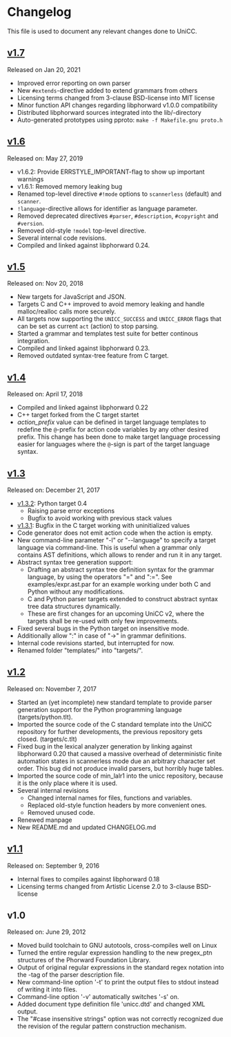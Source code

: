 # Changelog

This file is used to document any relevant changes done to UniCC.

## [v1.7]

Released on Jan 20, 2021

- Improved error reporting on own parser
- New `#extends`-directive added to extend grammars from others
- Licensing terms changed from 3-clause BSD-license into MIT license
- Minor function API changes regarding libphorward v1.0.0 compatibility
- Distributed libphorward sources integrated into the lib/-directory
- Auto-generated prototypes using pproto: `make -f Makefile.gnu proto.h`

## [v1.6]

Released on: May 27, 2019

- v1.6.2: Provide ERRSTYLE_IMPORTANT-flag to show up important warnings
- v1.6.1: Removed memory leaking bug
- Renamed top-level directive `#!mode` options to `scannerless` (default)
  and `scanner`.
- `!language`-directive allows for identifier as language parameter.
- Removed deprecated directives `#parser`, `#description`, `#copyright`
  and  `#version`.
- Removed old-style `!model` top-level directive.
- Several internal code revisions.
- Compiled and linked against libphorward 0.24.

## [v1.5]

Released on: Nov 20, 2018

- New targets for JavaScript and JSON.
- Targets C and C++ improved to avoid memory leaking and handle malloc/realloc
  calls more securely.
- All targets now supporting the `UNICC_SUCCESS` and `UNICC_ERROR` flags that
  can be set as current `act` (action) to stop parsing.
- Started a grammar and templates test suite for better continous integration.
- Compiled and linked against libphorward 0.23.
- Removed outdated syntax-tree feature from C target.

## [v1.4]

Released on: April 17, 2018

- Compiled and linked against libphorward 0.22
- C++ target forked from the C target startet
- *action_prefix* value can be defined in target language templates to
  redefine the ``@``-prefix for action code variables by any other desired
  prefix. This change has been done to make target language processing easier
  for languages where the ``@``-sign is part of the target language syntax.

## [v1.3]

Released on: December 21, 2017

- [v1.3.2]: Python target 0.4
  - Raising parse error exceptions
  - Bugfix to avoid working with previous stack values
- [v1.3.1]: Bugfix in the C target working with uninitialized values
- Code generator does not emit action code when the action is empty.
- New command-line parameter "-l" or "--language" to specify a target language
  via command-line. This is useful when a grammar only contains AST definitions,
  which allows to render and run it in any target.
- Abstract syntax tree generation support:
  - Drafting an abstract syntax tree definition syntax for the grammar language,
    by using the operators "=" and ":=". See examples/expr.ast.par for an
    example working under both C and Python without any modifications.
  - C and Python parser targets extended to construct abstract syntax tree
    data structures dynamically.
  - These are first changes for an upcoming UniCC v2, where the targets shall
    be re-used with only few improvements.
- Fixed several bugs in the Python target on insensitive mode.
- Additionally allow ":" in case of "->" in grammar definitions.
- Internal code revisions started, but interrupted for now.
- Renamed folder "templates/" into "targets/".

## [v1.2]

Released on: November 7, 2017

- Started an (yet incomplete) new standard template to provide parser generation
  support for the Python programming language (targets/python.tlt).
- Imported the source code of the C standard template into the UniCC repository
  for further developments, the previous repository gets closed.
  (targets/c.tlt)
- Fixed bug in the lexical analyzer generation by linking against
  libphorward 0.20 that caused a massive overhead of deterministic finite
  automation states in scannerless mode due an arbitrary character
  set order. This bug did not produce invalid parsers, but horribly huge tables.
- Imported the source code of min_lalr1 into the unicc repository, because it
  is the only place where it is used.
- Several internal revisions
  - Changed internal names for files, functions and variables.
  - Replaced old-style function headers by more convenient ones.
  - Removed unused code.
- Renewed manpage
- New README.md and updated CHANGELOG.md

## [v1.1]

Released on: September 9, 2016

- Internal fixes to compiles against libphorward 0.18
- Licensing terms changed from Artistic License 2.0 to 3-clause BSD-license

## v1.0

Released on: June 29, 2012

- Moved build toolchain to GNU autotools, cross-compiles well on Linux
- Turned the entire regular expression handling to the new pregex_ptn structures
  of the Phorward Foundation Library.
- Output of original regular expressions in the standard regex notation into
  the <regex>-tag of the parser description file.
- New command-line option '-t' to print the output files to stdout instead of
  writing it into files.
- Command-line option '-v' automatically switches '-s' on.
- Added document type definition file 'unicc.dtd' and changed XML output.
- The "#case insensitive strings" option was not correctly recognized due the
  revision of the regular pattern construction mechanism.


[develop]: https://github.com/phorward/unicc/compare/1.6.0...develop
[v1.7]: https://github.com/phorward/unicc/compare/1.6.0...1.7.0
[v1.6]: https://github.com/phorward/unicc/compare/1.5.0...1.6.0
[v1.5]: https://github.com/phorward/unicc/compare/1.4.0...1.5.0
[v1.4]: https://github.com/phorward/unicc/compare/1.3.3...1.4.0
[v1.3.3]: https://github.com/phorward/unicc/compare/1.3.2...1.3.3
[v1.3.2]: https://github.com/phorward/unicc/compare/1.3.1...1.3.2
[v1.3.1]: https://github.com/phorward/unicc/compare/1.3.0...1.3.1
[v1.3]: https://github.com/phorward/unicc/compare/1.2.0...1.3.0
[v1.2]: https://github.com/phorward/unicc/compare/1.1.0...1.2.0
[v1.1]: https://github.com/phorward/unicc/compare/1.0.0...1.1.0
